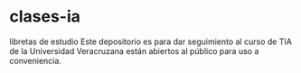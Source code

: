 # clases-ia
libretas de estudio
Este depositorio es para dar seguimiento al curso de TIA de la Universidad Veracruzana
están abiertos al público para uso a conveniencia.

